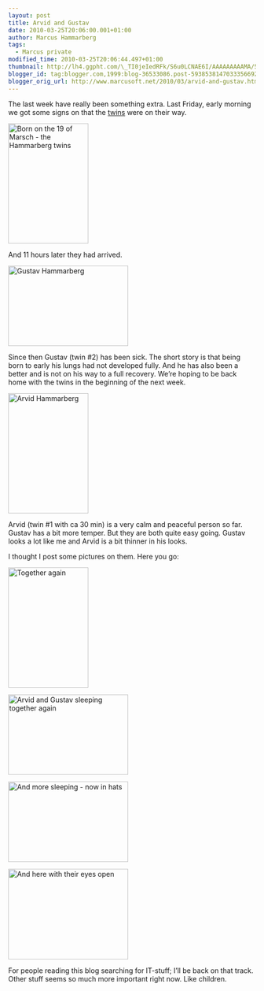 ```yaml
---
layout: post
title: Arvid and Gustav
date: 2010-03-25T20:06:00.001+01:00
author: Marcus Hammarberg
tags:
  - Marcus private
modified_time: 2010-03-25T20:06:44.497+01:00
thumbnail: http://lh4.ggpht.com/\_TI0jeIedRFk/S6u0LCNAE6I/AAAAAAAAAMA/5uShgEE5BT0/s72-c/DSC_2064_thumb.jpg?imgmax=800
blogger_id: tag:blogger.com,1999:blog-36533086.post-5938538147033356692
blogger_orig_url: http://www.marcusoft.net/2010/03/arvid-and-gustav.html
---
```



The last week have really been something extra. Last Friday, early
morning we got some signs on that the
<a href="http://www.marcusoft.net/2009/11/life-changing-events.html"
target="_blank">twins</a> were on their way.

[<img
src="http://lh4.ggpht.com/_TI0jeIedRFk/S6u0LCNAE6I/AAAAAAAAAMA/5uShgEE5BT0/DSC_2064_thumb.jpg?imgmax=800"
title="Born on the 19 of Marsch - the Hammarberg twins"
style="border-bottom: 0px; border-left: 0px; display: inline; border-top: 0px; border-right: 0px"
data-border="0" width="163" height="244"
alt="Born on the 19 of Marsch - the Hammarberg twins" />](http://lh3.ggpht.com/_TI0jeIedRFk/S6u0KmC9KMI/AAAAAAAAAL8/uFEMAYSer_U/s1600-h/DSC_2064%5B2%5D.jpg)

And 11 hours later they had arrived.

[<img
src="http://lh5.ggpht.com/_TI0jeIedRFk/S6u0L72GLqI/AAAAAAAAAMI/lhjsLSmK5Ro/DSC_2047_thumb.jpg?imgmax=800"
title="Gustav Hammarberg"
style="border-bottom: 0px; border-left: 0px; display: inline; border-top: 0px; border-right: 0px"
data-border="0" width="244" height="163" alt="Gustav Hammarberg" />](http://lh5.ggpht.com/_TI0jeIedRFk/S6u0LcjYPjI/AAAAAAAAAME/H6UepQWqzVY/s1600-h/DSC_2047%5B2%5D.jpg)

Since then Gustav (twin \#2) has been sick. The short story is that
being born to early his lungs had not developed fully. And he has also
been a better and is not on his way to a full recovery. We’re hoping to
be back home with the twins in the beginning of the next week.

[<img
src="http://lh5.ggpht.com/_TI0jeIedRFk/S6u0NOzVdNI/AAAAAAAAAMQ/m1_5rmq7998/DSC_2045_thumb%5B2%5D.jpg?imgmax=800"
title="Arvid Hammarberg"
style="border-bottom: 0px; border-left: 0px; display: inline; border-top: 0px; border-right: 0px"
data-border="0" width="163" height="244" alt="Arvid Hammarberg" />](http://lh6.ggpht.com/_TI0jeIedRFk/S6u0Mu6gIHI/AAAAAAAAAMM/340c7ZdV9Z0/s1600-h/DSC_2045%5B4%5D.jpg)

Arvid (twin \#1 with ca 30 min) is a very calm and peaceful person so
far. Gustav has a bit more temper. But they are both quite easy going.
Gustav looks a lot like me and Arvid is a bit thinner in his looks.

I thought I post some pictures on them. Here you go:

[<img
src="http://lh6.ggpht.com/_TI0jeIedRFk/S6u0N8QDBXI/AAAAAAAAAMY/16p3aO802F4/DSC_2068_thumb.jpg?imgmax=800"
title="Together again"
style="border-bottom: 0px; border-left: 0px; display: inline; border-top: 0px; border-right: 0px"
data-border="0" width="163" height="244" alt="Together again" />](http://lh4.ggpht.com/_TI0jeIedRFk/S6u0Nk_O8gI/AAAAAAAAAMU/y8yxCJckyLU/s1600-h/DSC_2068%5B2%5D.jpg)

[<img
src="http://lh3.ggpht.com/_TI0jeIedRFk/S6u0OjAN3xI/AAAAAAAAAMg/YB46t8qYRAU/DSC_2107_thumb.jpg?imgmax=800"
title="Arvid and Gustav sleeping together again"
style="border-bottom: 0px; border-left: 0px; display: inline; border-top: 0px; border-right: 0px"
data-border="0" width="244" height="163"
alt="Arvid and Gustav sleeping together again" />](http://lh4.ggpht.com/_TI0jeIedRFk/S6u0OKz0jFI/AAAAAAAAAMc/MDfSDijAmi8/s1600-h/DSC_2107%5B2%5D.jpg)

[<img
src="http://lh6.ggpht.com/_TI0jeIedRFk/S6u0PX-1jZI/AAAAAAAAAMo/TUQq7CgE070/DSC_2118_thumb.jpg?imgmax=800"
title="And more sleeping - now in hats"
style="border-bottom: 0px; border-left: 0px; display: inline; border-top: 0px; border-right: 0px"
data-border="0" width="244" height="163"
alt="And more sleeping - now in hats" />](http://lh6.ggpht.com/_TI0jeIedRFk/S6u0PJHqaBI/AAAAAAAAAMk/djYHiDLd0ZM/s1600-h/DSC_2118%5B2%5D.jpg)

[<img
src="http://lh6.ggpht.com/_TI0jeIedRFk/S6u0Qy3LTdI/AAAAAAAAAMw/ZpQ5_XaX2WM/78598342%5B1%5D_thumb.png?imgmax=800"
title="And here with their eyes open"
style="border-bottom: 0px; border-left: 0px; display: inline; border-top: 0px; border-right: 0px"
data-border="0" width="244" height="184"
alt="And here with their eyes open" />](http://lh3.ggpht.com/_TI0jeIedRFk/S6u0P1UoMDI/AAAAAAAAAMs/AOVzDeSUakA/s1600-h/78598342%5B1%5D.png)

For people reading this blog searching for IT-stuff; I’ll be back on
that track. Other stuff seems so much more important right now. Like
children.
